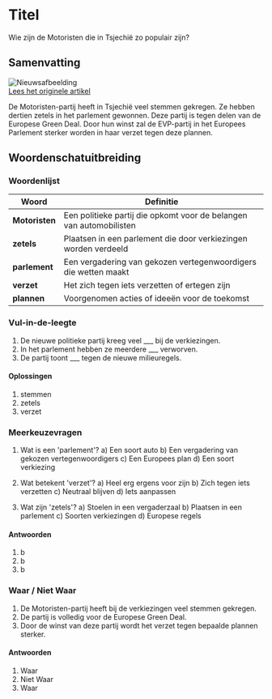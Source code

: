 # Titel

Wie zijn de Motoristen die in Tsjechië zo populair zijn?

## Samenvatting

![Nieuwsafbeelding](https://prod-img.standaard.be/public/nieuws/yveixo-belgaimage-123709319.jpg/alternates/BASE_SIXTEEN_NINE/Belgaimage-123709319.jpg)   
[Lees het originele artikel](https://www.standaard.be/buitenland/wie-zijn-de-motoristen-die-in-tsjechie-zoveel-stemmen-haalden/95190247.html)

De Motoristen-partij heeft in Tsjechië veel stemmen gekregen. Ze hebben dertien zetels in het parlement gewonnen. Deze partij is tegen delen van de Europese Green Deal. Door hun winst zal de EVP-partij in het Europees Parlement sterker worden in haar verzet tegen deze plannen.

## Woordenschatuitbreiding

### Woordenlijst

| Woord | Definitie |
|-------|-----------|
| **Motoristen** | Een politieke partij die opkomt voor de belangen van automobilisten |
| **zetels** | Plaatsen in een parlement die door verkiezingen worden verdeeld |
| **parlement** | Een vergadering van gekozen vertegenwoordigers die wetten maakt |
| **verzet** | Het zich tegen iets verzetten of ertegen zijn |
| **plannen** | Voorgenomen acties of ideeën voor de toekomst |

### Vul-in-de-leegte
1. De nieuwe politieke partij kreeg veel ___ bij de verkiezingen.
2. In het parlement hebben ze meerdere ___ verworven.
3. De partij toont ___ tegen de nieuwe milieuregels.

#### Oplossingen
1. stemmen
2. zetels
3. verzet

### Meerkeuzevragen
1. Wat is een 'parlement'?
   a) Een soort auto
   b) Een vergadering van gekozen vertegenwoordigers
   c) Een Europees plan
   d) Een soort verkiezing

2. Wat betekent 'verzet'?
   a) Heel erg ergens voor zijn
   b) Zich tegen iets verzetten
   c) Neutraal blijven
   d) Iets aanpassen

3. Wat zijn 'zetels'?
   a) Stoelen in een vergaderzaal
   b) Plaatsen in een parlement
   c) Soorten verkiezingen
   d) Europese regels

#### Antwoorden
1. b
2. b
3. b

### Waar / Niet Waar
1. De Motoristen-partij heeft bij de verkiezingen veel stemmen gekregen.
2. De partij is volledig voor de Europese Green Deal.
3. Door de winst van deze partij wordt het verzet tegen bepaalde plannen sterker.

#### Antwoorden
1. Waar
2. Niet Waar
3. Waar